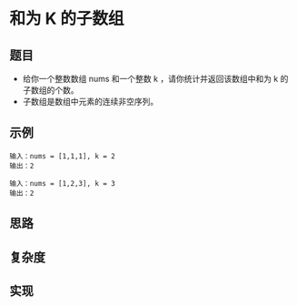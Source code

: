 # 和为 K 的子数组

## 题目

* 给你一个整数数组 nums 和一个整数 k ，请你统计并返回该数组中和为 k 的子数组的个数。
* 子数组是数组中元素的连续非空序列。

## 示例

```
输入：nums = [1,1,1], k = 2
输出：2
```

```
输入：nums = [1,2,3], k = 3
输出：2
```

## 思路

## 复杂度

## 实现

```go
```